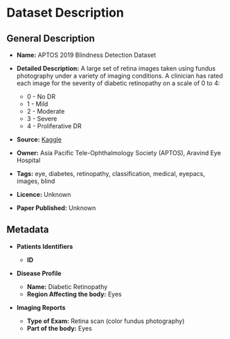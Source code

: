 # Dataset Description

## General Description

* **Name:** APTOS 2019 Blindness Detection Dataset
* **Detailed Description:** A large set of retina images taken using fundus photography under a variety of imaging conditions. A clinician has rated each image for the severity of diabetic retinopathy on a scale of 0 to 4:
  - 0 - No DR
  - 1 - Mild
  - 2 - Moderate
  - 3 - Severe
  - 4 - Proliferative DR
 
* **Source:** [Kaggle](https://www.kaggle.com/c/aptos2019-blindness-detection/)
* **Owner:** Asia Pacific Tele-Ophthalmology Society (APTOS), Aravind Eye Hospital
* **Tags:** eye, diabetes, retinopathy, classification, medical, eyepacs, images, blind
* **Licence:** Unknown
* **Paper Published:** Unknown

## Metadata

* **Patients Identifiers**
  * **ID**

* **Disease Profile**
  * **Name:** Diabetic Retinopathy
  * **Region Affecting the body:** Eyes

* **Imaging Reports**
  * **Type of Exam:** Retina scan (color fundus photography)
  * **Part of the body:** Eyes